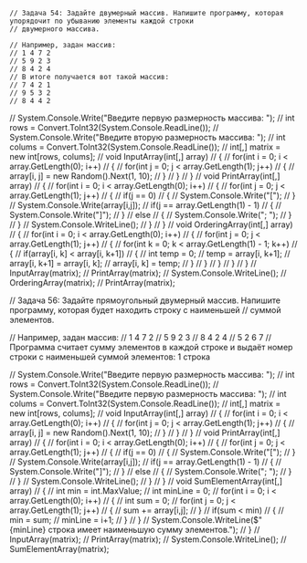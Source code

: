 
    // Задача 54: Задайте двумерный массив. Напишите программу, которая упорядочит по убыванию элементы каждой строки
    // двумерного массива.
 
    // Например, задан массив:
    // 1 4 7 2
    // 5 9 2 3
    // 8 4 2 4
    // В итоге получается вот такой массив:
    // 7 4 2 1
    // 9 5 3 2
    // 8 4 4 2


// System.Console.Write("Введите первую размерность массива: ");
// int rows = Convert.ToInt32(System.Console.ReadLine());
// System.Console.Write("Введите вторую размерность массива: ");
// int colums = Convert.ToInt32(System.Console.ReadLine());
// int[,] matrix = new int[rows, colums];
// void InputArray(int[,] array)
// {
//     for(int i = 0; i < array.GetLength(0); i++)
//     {
//         for(int j = 0; j < array.GetLength(1); j++)
//         {
//             array[i, j] = new Random().Next(1, 10);
//         }
//     }
// }
// void PrintArray(int[,] array)
// {
//     for(int i = 0; i < array.GetLength(0); i++)
//     {
//         for(int j = 0; j < array.GetLength(1); j++)
//         {
//             if(j == 0)
//             {
//                 System.Console.Write("[");
//             }
//             System.Console.Write(array[i,j]);
//             if(j == array.GetLength(1) - 1)
//             {
//                 System.Console.Write("]");
//             }
//             else
//             {
//                 System.Console.Write("; ");
//             }
//         }
//         System.Console.WriteLine();
//     }
// }
// void OrderingArray(int[,] array)
// {
//     for(int i = 0; i < array.GetLength(0); i++)
//     {
//         for(int j = 0; j < array.GetLength(1); j++)
//         {
//             for(int k = 0; k < array.GetLength(1) - 1; k++)
//             {
//                 if(array[i, k] < array[i, k+1])
//                 {
//                     int temp = 0;
//                     temp = array[i, k+1];
//                     array[i, k+1] = array[i, k];
//                     array[i, k] = temp;
//                 }
//             }
//         }
//     }
// }
// InputArray(matrix);
// PrintArray(matrix);
// System.Console.WriteLine();
// OrderingArray(matrix);
// PrintArray(matrix);




// Задача 56: Задайте прямоугольный двумерный массив. Напишите программу, которая будет находить строку с наименьшей
// суммой элементов.

// Например, задан массив:
// 1 4 7 2
// 5 9 2 3
// 8 4 2 4
// 5 2 6 7
// Программа считает сумму элементов в каждой строке и выдаёт номер строки с наименьшей суммой элементов: 1 строка



// System.Console.Write("Введите первую размерность массива: ");
// int rows = Convert.ToInt32(System.Console.ReadLine());
// System.Console.Write("Введите первую размерность массива: ");
// int colums = Convert.ToInt32(System.Console.ReadLine());
// int[,] matrix = new int[rows, colums];
// void InputArray(int[,] array)
// {
//     for(int i = 0; i < array.GetLength(0); i++)
//     {
//         for(int j = 0; j < array.GetLength(1); j++)
//         {
//             array[i, j] = new Random().Next(1, 10);
//         }
//     }
// }
// void PrintArray(int[,] array)
// {
//     for(int i = 0; i < array.GetLength(0); i++)
//     {
//         for(int j = 0; j < array.GetLength(1); j++)
//         {
//             if(j == 0)
//             {
//                 System.Console.Write("[");
//             }
//             System.Console.Write(array[i,j]);
//             if(j == array.GetLength(1) - 1)
//             {
//                 System.Console.Write("]");
//             }
//             else
//             {
//                 System.Console.Write("; ");
//             }
//         }
//         System.Console.WriteLine();
//     }
// }
// void SumElementArray(int[,] array)
// {
//     int min = int.MaxValue;
//     int minLine = 0;
//     for(int i = 0; i < array.GetLength(0); i++)
//     {
//         int sum = 0;
//         for(int j = 0; j < array.GetLength(1); j++)
//         {
//             sum += array[i,j];
//         }
//         if(sum < min)
//         {
//             min = sum;
//             minLine = i+1;
//         }
//     }
//     System.Console.WriteLine($"{minLine} строка имеет наименьшую сумму элементов.");
// }
// InputArray(matrix);
// PrintArray(matrix);
// System.Console.WriteLine();
// SumElementArray(matrix);

